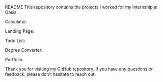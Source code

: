 README
This repository contains the projects I worked for my internship at Oasis.  

Calculator:

Landing Page:

Todo List:

Degree Converter:

Portfolio:

Thank you for visiting my GitHub repository. If you have any questions or feedback, please don't hesitate to reach out
